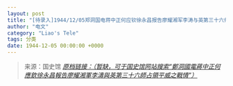 ```yaml
---
layout: post
title: "[待录入]1944/12/05郑洞国电蒋中正何应钦徐永昌报告廖耀湘军李涛与英第三十六师占领平威之战情"
author: "电文"
category: "Liao's Tele"
tags: 分类
date: 1944-12-05 00:00:00 +0000
---
```

> 来源：国史馆 [*原档链接：（暂缺，可于国史馆网站搜索“鄭洞國電蔣中正何應欽徐永昌報告廖耀湘軍李濤與英第三十六師占領平威之戰情”）*]()
